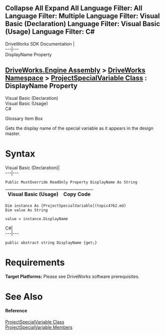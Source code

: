 Collapse All Expand All Language Filter: All  Language Filter: Multiple  Language Filter: Visual Basic (Declaration) Language Filter: Visual Basic (Usage) Language Filter: C#  
---  
DriveWorks SDK Documentation  |   
---|---  
DisplayName Property   
  
[DriveWorks.Engine Assembly](topic2156.md) > [DriveWorks Namespace](topic2159.md) > [ProjectSpecialVariable Class](topic4762.md) : DisplayName Property  
---  
  
Visual Basic (Declaration)    
Visual Basic (Usage)    
C# 

Glossary Item Box

Gets the display name of the special variable as it appears in the design master. 

# Syntax

Visual Basic (Declaration)|   
---|---  
      
    
    Public MustOverride ReadOnly Property DisplayName As String  
  
Visual Basic (Usage)| Copy Code  
---|---  
      
    
    Dim instance As [ProjectSpecialVariable](topic4762.md)
    Dim value As String
     
    value = instance.DisplayName  
  
C#|   
---|---  
      
    
    public abstract string DisplayName {get;}  
  
# Requirements

**Target Platforms:** Please see DriveWorks software prerequisites.

# See Also

#### Reference

[ProjectSpecialVariable Class](topic4762.md)   
[ProjectSpecialVariable Members](topic4763.md)



